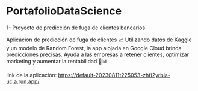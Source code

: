 # PortafolioDataScience

1- Proyecto de predicción de fuga de clientes bancarios

Aplicación de predicción de fuga de clientes 📈 Utilizando datos de Kaggle y un modelo de Random Forest, la app alojada en Google Cloud brinda predicciones precisas. Ayuda a las empresas a retener clientes, optimizar marketing y aumentar la rentabilidad 💼📊

link de la aplicación: https://default-20230811t225053-zhfi2yrbia-uc.a.run.app/
